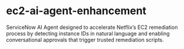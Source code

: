 # ec2-ai-agent-enhancement
ServiceNow AI Agent designed to accelerate Netflix’s EC2 remediation process by detecting instance IDs in natural language and enabling conversational approvals that trigger trusted remediation scripts.
